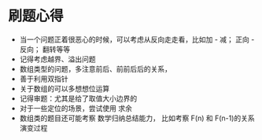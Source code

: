 # 刷题心得

- 当一个问题正着很恶心的时候，可以考虑从反向走走看，比如加 - 减； 正向 - 反向； 翻转等等
- 记得考虑越界、溢出问题
- 数组类型的问题，多注意前后、前前后后的关系，
- 善于利用双指针
- 关于数组的可以多想想位运算
- 记得审题：尤其是给了取值大小边界的
- 对于一些定位的场景，尝试使用 求余
- 数组类的题目还可能考察 数学归纳总结能力， 比如考察 F(n) 和 F(n-1)的关系 演变过程

